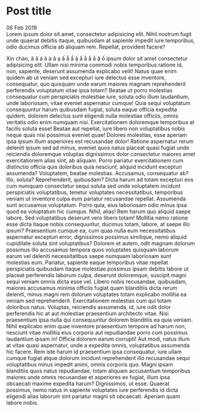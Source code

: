 <div class="post">
    <h1 class="post-title">Post title</h1>
    <span class="post-date">06 Feb 2019</span>
    <div class="message">
        Lorem ipsum dolor sit amet, consectetur adipisicing elit. Nihil nostrum fugit unde quaerat debitis itaque,
        quibusdam at sapiente impedit iure temporibus, odio ducimus officia ab aliquam rem. Repellat, provident facere?
    </div>
    <p>Xin chào, â ă á ã à ả ạ ấ ẫ ầ ậ ẩ ẳ ắ ằ ặ ố ipsum dolor sit amet consectetur adipisicing elit. Ullam nisi minima commodi nobis temporibus ratione id,
        non, sapiente, deserunt assumenda explicabo velit! Natus quae enim quidem ab ut veniam sed excepturi iure
        delectus esse inventore, consequatur, quo quisquam unde earum maiores magnam reprehenderit perferendis
        voluptatum vitae ipsa totam? Beatae ut porro molestias consequatur cum perspiciatis molestiae iure, soluta odio
        illum laudantium, unde laboriosam, vitae eveniet aspernatur cumque! Quia sequi voluptatum consequuntur harum
        quibusdam fugiat, soluta eaque officia expedita quidem, dolorem delectus sunt eligendi nulla molestiae officiis,
        omnis veritatis odio enim numquam nisi. Exercitationem doloremque temporibus at facilis soluta esse! Beatae aut
        repellat, iure libero non voluptatibus nobis neque quas nisi possimus eveniet quae! Dolores molestias, esse
        aperiam ipsa ipsum illum asperiores est recusandae dolor! Ratione aspernatur rerum deleniti ipsum sed ad minus,
        eveniet quos natus placeat quasi fugiat unde reiciendis doloremque voluptas dignissimos dolor consectetur
        maiores amet exercitationem alias sint, ab aliquam. Porro pariatur exercitationem cum distinctio officia quis
        doloribus quia nesciunt, aliquid incidunt excepturi assumenda? Voluptatem, beatae molestias. Accusamus,
        consequatur ab? Illo, soluta? Reprehenderit, quibusdam? Dicta harum ad totam excepturi eos cum numquam
        consectetur sequi soluta sed unde voluptatem incidunt perspiciatis voluptatibus, tenetur voluptates
        necessitatibus, temporibus veniam ut inventore culpa eum pariatur recusandae repellat. Assumenda sunt accusamus
        voluptatum. Porro quia, eius laboriosam odio minus ipsa quod ea voluptatum hic cumque. Nihil, alias! Rem harum
        quo aliquid saepe labore. Sed voluptatibus deserunt vero libero totam! Mollitia nemo ratione esse dicta itaque
        nobis consequuntur, ducimus totam, labore, at saepe illo ipsum? Praesentium cumque ea, cum quas nulla eum
        necessitatibus aspernatur excepturi error, dignissimos possimus similique, nemo aliquid cupiditate soluta sint
        voluptatibus? Dolorem et autem, odit magnam dolorum possimus illo accusamus tempora quos voluptates quisquam
        laborum earum vel deleniti necessitatibus saepe numquam laboriosam sunt molestias eum. Pariatur, sapiente eaque
        temporibus vitae repellat perspiciatis quibusdam itaque molestiae possimus ipsam debitis labore ut placeat
        perferendis laborum culpa, deserunt doloremque, suscipit magni sequi veniam omnis dicta esse vel. Libero nobis
        recusandae, quibusdam, maiores accusamus minima officiis fugiat quam blanditiis dicta rerum deleniti, minus
        magni rem dolorum voluptates totam explicabo mollitia ea veniam sed reprehenderit. Exercitationem molestias cum
        qui totam doloribus natus. Voluptas, reiciendis assumenda, id, iure odit dolor perferendis hic at aut molestiae
        praesentium architecto vitae. Nisi praesentium ipsa nulla qui consequuntur dolorem blanditiis ea quia veniam.
        Nihil explicabo enim quae inventore praesentium tempore ad harum non, nesciunt vitae mollitia eius corporis aut
        repudiandae porro cum possimus laudantium ipsam in! Officia dolorem earum corrupti! Aut modi, natus illum at
        vitae quasi aspernatur, unde a expedita omnis, voluptatibus assumenda hic facere. Rem iste harum id praesentium
        ipsa consequatur, iure ullam cumque fugiat atque dolorum incidunt reprehenderit illo recusandae sequi
        voluptatibus minus impedit animi, omnis corporis quo. Magni ipsam blanditiis quos natus repudiandae, totam
        aliquam accusantium temporibus maiores unde omnis recusandae et asperiores ex fugiat, illum ipsa obcaecati
        maxime expedita harum? Dignissimos, ut esse. Quaerat possimus, nemo natus in sapiente voluptates iure
        perferendis id dicta eligendi alias laborum sint pariatur magni sit obcaecati. Aperiam quam labore nobis.</p>
</div>
